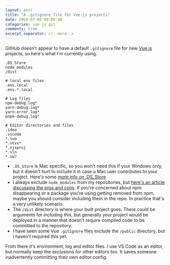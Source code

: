 ```yaml
---
layout: post
title: "A .gitignore file for Vue.js projects"
date: 2020-07-08 00:00:00
categories: vue js git
comments: true
excerpt_separator: <!--more-->
---
```


GitHub doesn't appear to have a default `.gitignore` file for new [Vue.js](https://vuejs.org/) projects, so here's what I'm currently using.

<!--more-->

```gitignore
.DS_Store
node_modules
/dist

# local env files
.env.local
.env.*.local

# Log files
npm-debug.log*
yarn-debug.log*
yarn-error.log*
pnpm-debug.log*

# Editor directories and files
.idea
.vscode
*.suo
*.ntvs*
*.njsproj
*.sln
*.sw?
```

- `.DS_Store` is Mac specific, so you won't need this if your Windows only, but it doesn't hurt to include it in case a Mac user contributes to your project. Here's some [more info on .DS_Store](https://en.wikipedia.org/wiki/.DS_Store)
- I always exclude `node_modules` from my repositories, but [here's an article discussing the pros and cons](https://flaviocopes.com/should-commit-node-modules-git/). If you're concerned about npm disappearing or a package you're using getting removed from npm, maybe you should consider including them in the repo. In practice that's a very unlikely scenario.
- The `/dist` directory is where your built project goes. There could be arguments for including this, but generally your project would be deployed in a manner that doesn't require compiled code to be committed to the repository.
- I have seen some Vue `.gitignore` files exclude the `/public` directory, but I haven't required this yet.

From there it's environment, log and editor files. I use VS Code as an editor, but normally keep the exclusions for other editors too. It saves someone inadvertently committing their own editor config.

